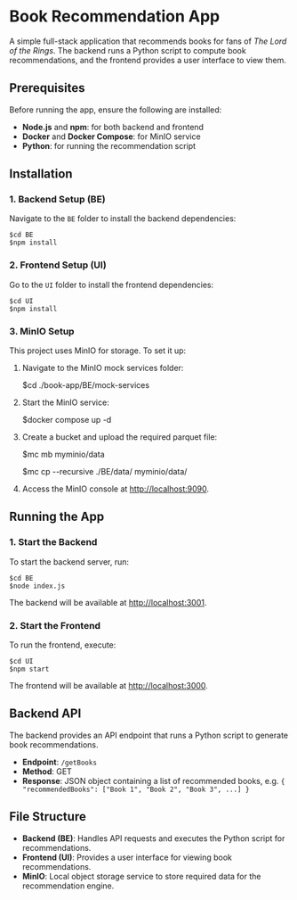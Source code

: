 # Book Recommendation App

A simple full-stack application that recommends books for fans of *The Lord of the Rings*. The backend runs a Python script to compute book recommendations, and the frontend provides a user interface to view them.

## Prerequisites

Before running the app, ensure the following are installed:

- **Node.js** and **npm**: for both backend and frontend
- **Docker** and **Docker Compose**: for MinIO service
- **Python**: for running the recommendation script

## Installation

### 1. Backend Setup (BE)

Navigate to the `BE` folder to install the backend dependencies:

    $cd BE
    $npm install

### 2. Frontend Setup (UI)

Go to the `UI` folder to install the frontend dependencies:

    $cd UI
    $npm install

### 3. MinIO Setup

This project uses MinIO for storage. To set it up:

1. Navigate to the MinIO mock services folder:

    $cd ./book-app/BE/mock-services

2. Start the MinIO service:

    $docker compose up -d

3. Create a bucket and upload the required parquet file:

    $mc mb myminio/data

    $mc cp --recursive ./BE/data/ myminio/data/      

4. Access the MinIO console at [http://localhost:9090](http://localhost:9090).

## Running the App

### 1. Start the Backend

To start the backend server, run:

    $cd BE
    $node index.js

The backend will be available at [http://localhost:3001](http://localhost:3001).

### 2. Start the Frontend

To run the frontend, execute:

    $cd UI
    $npm start

The frontend will be available at [http://localhost:3000](http://localhost:3000).

## Backend API

The backend provides an API endpoint that runs a Python script to generate book recommendations.

- **Endpoint**: `/getBooks`
- **Method**: GET
- **Response**: JSON object containing a list of recommended books, e.g. `{ "recommendedBooks": ["Book 1", "Book 2", "Book 3", ...] }`

## File Structure

- **Backend (BE)**: Handles API requests and executes the Python script for recommendations.
- **Frontend (UI)**: Provides a user interface for viewing book recommendations.
- **MinIO**: Local object storage service to store required data for the recommendation engine.
